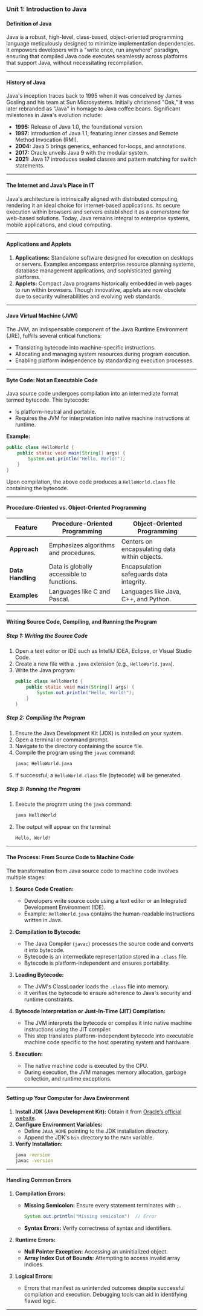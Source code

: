 ### Unit 1: Introduction to Java

#### Definition of Java
Java is a robust, high-level, class-based, object-oriented programming language meticulously designed to minimize implementation dependencies. It empowers developers with a "write once, run anywhere" paradigm, ensuring that compiled Java code executes seamlessly across platforms that support Java, without necessitating recompilation.

---

#### History of Java
Java's inception traces back to 1995 when it was conceived by James Gosling and his team at Sun Microsystems. Initially christened "Oak," it was later rebranded as "Java" in homage to Java coffee beans. Significant milestones in Java's evolution include:
- **1995:** Release of Java 1.0, the foundational version.
- **1997:** Introduction of Java 1.1, featuring inner classes and Remote Method Invocation (RMI).
- **2004:** Java 5 brings generics, enhanced for-loops, and annotations.
- **2017:** Oracle unveils Java 9 with the modular system.
- **2021:** Java 17 introduces sealed classes and pattern matching for switch statements.

---

#### The Internet and Java’s Place in IT
Java's architecture is intrinsically aligned with distributed computing, rendering it an ideal choice for internet-based applications. Its secure execution within browsers and servers established it as a cornerstone for web-based solutions. Today, Java remains integral to enterprise systems, mobile applications, and cloud computing.

---

#### Applications and Applets
1. **Applications:** Standalone software designed for execution on desktops or servers. Examples encompass enterprise resource planning systems, database management applications, and sophisticated gaming platforms.
2. **Applets:** Compact Java programs historically embedded in web pages to run within browsers. Though innovative, applets are now obsolete due to security vulnerabilities and evolving web standards.

---

#### Java Virtual Machine (JVM)
The JVM, an indispensable component of the Java Runtime Environment (JRE), fulfills several critical functions:
- Translating bytecode into machine-specific instructions.
- Allocating and managing system resources during program execution.
- Enabling platform independence by standardizing execution processes.

---

#### Byte Code: Not an Executable Code
Java source code undergoes compilation into an intermediate format termed bytecode. This bytecode:
- Is platform-neutral and portable.
- Requires the JVM for interpretation into native machine instructions at runtime.

**Example:**
```java
public class HelloWorld {
    public static void main(String[] args) {
        System.out.println("Hello, World!");
    }
}
```
Upon compilation, the above code produces a `HelloWorld.class` file containing the bytecode.

---

#### Procedure-Oriented vs. Object-Oriented Programming
| Feature                      | Procedure-Oriented Programming         | Object-Oriented Programming          |
|------------------------------|----------------------------------------|---------------------------------------|
| **Approach**                 | Emphasizes algorithms and procedures. | Centers on encapsulating data within objects. |
| **Data Handling**            | Data is globally accessible to functions. | Encapsulation safeguards data integrity. |
| **Examples**                 | Languages like C and Pascal.          | Languages like Java, C++, and Python. |

---

#### Writing Source Code, Compiling, and Running the Program

##### Step 1: Writing the Source Code
1. Open a text editor or IDE such as IntelliJ IDEA, Eclipse, or Visual Studio Code.
2. Create a new file with a `.java` extension (e.g., `HelloWorld.java`).
3. Write the Java program:
   ```java
   public class HelloWorld {
       public static void main(String[] args) {
           System.out.println("Hello, World!");
       }
   }
   ```

##### Step 2: Compiling the Program
1. Ensure the Java Development Kit (JDK) is installed on your system.
2. Open a terminal or command prompt.
3. Navigate to the directory containing the source file.
4. Compile the program using the `javac` command:
   ```bash
   javac HelloWorld.java
   ```
5. If successful, a `HelloWorld.class` file (bytecode) will be generated.

##### Step 3: Running the Program
1. Execute the program using the `java` command:
   ```bash
   java HelloWorld
   ```
2. The output will appear on the terminal:
   ```
   Hello, World!
   ```

---

#### The Process: From Source Code to Machine Code

The transformation from Java source code to machine code involves multiple stages:

1. **Source Code Creation:**
   - Developers write source code using a text editor or an Integrated Development Environment (IDE).
   - Example: `HelloWorld.java` contains the human-readable instructions written in Java.

2. **Compilation to Bytecode:**
   - The Java Compiler (`javac`) processes the source code and converts it into bytecode.
   - Bytecode is an intermediate representation stored in a `.class` file.
   - Bytecode is platform-independent and ensures portability.

3. **Loading Bytecode:**
   - The JVM's ClassLoader loads the `.class` file into memory.
   - It verifies the bytecode to ensure adherence to Java's security and runtime constraints.

4. **Bytecode Interpretation or Just-In-Time (JIT) Compilation:**
   - The JVM interprets the bytecode or compiles it into native machine instructions using the JIT compiler.
   - This step translates platform-independent bytecode into executable machine code specific to the host operating system and hardware.

5. **Execution:**
   - The native machine code is executed by the CPU.
   - During execution, the JVM manages memory allocation, garbage collection, and runtime exceptions.

---

#### Setting up Your Computer for Java Environment
1. **Install JDK (Java Development Kit):** Obtain it from [Oracle’s official website](https://www.oracle.com/java/technologies/javase-downloads.html).
2. **Configure Environment Variables:**
   - Define `JAVA_HOME` pointing to the JDK installation directory.
   - Append the JDK's `bin` directory to the `PATH` variable.
3. **Verify Installation:**
   ```bash
   java -version
   javac -version
   ```

---

#### Handling Common Errors
1. **Compilation Errors:**
   - **Missing Semicolon:** Ensure every statement terminates with `;`.
     ```java
     System.out.println("Missing semicolon")  // Error
     ```
   - **Syntax Errors:** Verify correctness of syntax and identifiers.

2. **Runtime Errors:**
   - **Null Pointer Exception:** Accessing an uninitialized object.
   - **Array Index Out of Bounds:** Attempting to access invalid array indices.

3. **Logical Errors:**
   - Errors that manifest as unintended outcomes despite successful compilation and execution. Debugging tools can aid in identifying flawed logic.

---
